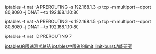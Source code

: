 iptables -t nat -A PREROUTING -s 192.168.1.3 -p tcp -m multiport --dport 80,8080 -j DNAT --to 192.168.1.10:80

iptables -t nat -A PREROUTING -s 192.168.1.5 -p tcp -m multiport --dport 80,8080 -j DNAT --to 192.168.1.10:80

iptables -t nat -D PREROUTING 7

[iptables的限速测试总结 ](http://blog.51cto.com/ptallrights/1841911)
[iptables中限速的limit,limit-burst功能研究](http://blog.sina.com.cn/s/blog_6e5e78bf0101tuq9.html)
